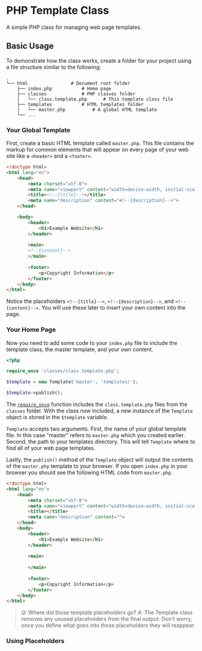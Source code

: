 # PHP Template Class


A simple PHP class for managing web page templates.


## Basic Usage


To demonstrate how the class works, create a folder for your project using a file structure similar to the following:

```text
.
└── html				# Document root folder
    ├── index.php			# Home page
    ├── classes				# PHP classes folder
    │   └── class.template.php		# This template class file
    ├── templates			# HTML templates folder
    │   └── master.php			# A global HTML template
    └── ...
```

### Your Global Template


First, create a basic HTML template called `master.php`. This file contains the markup for common elements that will appear on every page of your web site like a `<header>` and a `<footer>`.

```html
<!doctype html>
<html lang="en">
	<head>
		<meta charset="utf-8">
		<meta name="viewport" content="width=device-width, initial-scale=1.0, minimum-scale=1.0">
		<title><!--{title}--></title>
		<meta name="description" content="<!--{description}-->">
	</head>

	<body>
		<header>
			<h1>Example Website</h1>
		</header>
		
		<main>
		<!--{content}-->
		</main>
		
		<footer>
			<p>Copyright Information</p>
		</footer>
	</body>
</html>
```

Notice the placeholders `<!--{title}-->`, `<!--{description}-->`, and `<!--{content}-->`. You will use these later to insert your own content into the page.


### Your Home Page


Now you need to add some code to your `index.php` file to include the template class, the master template, and your own content.


```php
<?php

require_once 'classes/class.template.php';

$template = new Template('master', 'templates/');

$template->publish();
```

The [`require_once`](http://php.net/manual/en/function.require-once.php) function includes the `class.template.php` files from the `classes` folder. With the class now included, a new instance of the `Template` object is stored in the `$template` variable.

`Template` accepts two arguments. First, the name of your global template file. In this case "master" refers to `master.php` which you created earlier. Second, the path to your templates directory. This will tell `Template` where to find all of your web page templates.

Lastly, the `publish()` method of the `Template` object will output the contents of the `master.php` template to your browser. If you open `index.php` in your browser you should see the following HTML code from `master.php`.


```html
<!doctype html>
<html lang="en">
	<head>
		<meta charset="utf-8">
		<meta name="viewport" content="width=device-width, initial-scale=1.0, minimum-scale=1.0">
		<title></title>
		<meta name="description" content="">
	</head>
	<body>
		<header>
			<h1>Example Website</h1>
		</header>
		
		<main>
		
		</main>
		
		<footer>
			<p>Copyright Information</p>
		</footer>
	</body>
</html>
```


> *Q:* Where did those template placeholders go?
> *A:* The Template class removes any unused placeholders from the final output. Don't worry, once you define what goes into those placeholders they will reappear.


### Using Placeholders